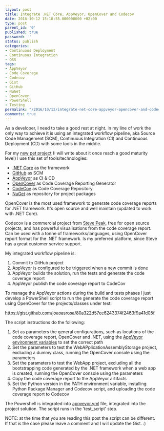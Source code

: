 ```yaml
---
layout: post
title: Integrate .NET Core, AppVeyor, OpenCover and Codecov
date: 2016-10-12 15:10:55.000000000 +02:00
type: post
parent_id: '0'
published: true
password: ''
status: publish
categories:
- Continuous Deployment
- Continuous Integration
- OSS
tags:
- AppVeyor
- Code Coverage
- Codecov
- Gist
- GitHub
- NuGet
- OpenCover
- PowerShell
- Testing
permalink: "/2016/10/12/integrate-net-core-appveyor-opencover-and-codecov/"
comments: true
---
```

As a developer, I need to take a good rest at night. In my line of work the only way to achieve it is using an integrated workflow pipeline, aka Source Code Management (SCM), Continuous Integration (CI) and Continuous Deployment (CD) with some tools in the middle.

For my [new pet project](https://github.com/joaoasrosa/unittestsexternalsources) (I will write about it once reach a good maturity level) I use this set of tools/technologies:

*   [.NET Core](https://www.microsoft.com/net/core) as the framework
*   [GitHub](https://github.com/) as SCM
*   [AppVeyor](https://www.appveyor.com/) as CI & CD
*   [OpenCover](https://github.com/OpenCover/opencover) as Code Coverage Reporting Generator
*   [CodeCov](https://codecov.io/) as Code Coverage Repository
*   [NuGet](http://nuget.org/) as repository for project packages

OpenCover is the most used framework to generate code coverage reports for .NET framework. It's open source and well maintain (updated to work with .NET Core).

Codecov is a commercial project from [Steve Peak](https://twitter.com/iopeak), free for open source projects, and has powerful visualisations from the code coverage report. Can be used with a tonne of frameworks/languages, using OpenCover report format for the .NET framework. Is my preferred platform, since Steve has a great customer service support.

My integrated workflow pipeline is:

1.  Commit to GitHub project
2.  AppVeyor is configured to be triggered when a new commit is done
3.  AppVeyor builds the solution, run the tests and generate the code coverage report
4.  AppVeyor publish the code coverage report to CodeCov

To manage the AppVeyor actions during the build and tests phases I just develop a PowerShell script to run the generate the code coverage report using OpenCover for the projects/classes under test:

https://gist.github.com/joaoasrosa/80a322d57ee6243374f2463f9a41d05f

The script instructions do the following:

1.  Set as parameters the general configurations, such as locations of the code coverage report, OpenCover and .NET, using the [AppVeyor environment variables](https://www.appveyor.com/docs/environment-variables/) to set the correct path
2.  Set the parameters to test the WebAPplicationAssemblyStorage project, excluding a dummy class, running the OpenCover console using the parameters
3.  Set the parameters to test the WebApp project, excluding all the bootstrapping code generated by the .NET framework when a web app is created, running the OpenCover console using the parameters
4.  Copy the code coverage report to the AppVeyor artifacts
5.  Set the Python version in the PATH environment variable, installing Python Package Manager and Codecov script, and uploading the code coverage report to Codecov

The Powershell is integrated into [appveyor.yml](https://github.com/joaoasrosa/unittestsexternalsources/blob/master/appveyor.yml) file, integrated into the project solution. The script runs in the 'test_script' step.

NOTE: at the time that you are reading this post the script can be different. If that is the case please leave a comment and I will update the Gist. :)
